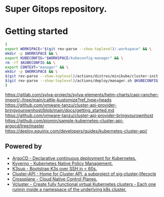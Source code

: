 # Super Gitops repository.

# Getting started

```bash
( 
export WORKSPACE="$(git rev-parse --show-toplevel)/.workspace" && \
mkdir -p $WORKSPACE && \
export KUBECONFIG="$WORKSPACE/kubeconfig-manager" && \
rm -rf $KUBECONFIG && \
export CONTEXT="manager" && \
mkdir -p $WORKSPACE && \
$(git rev-parse --show-toplevel)/actions/distros/minikube/cluster-init.sh $CONTEXT $WORKSPACE/kubeconfig-manager && \
$(git rev-parse --show-toplevel)/actions/deploy/manager.sh $KUBECONFIG $CONTEXT
)
```


https://gitlab.com/sylva-projects/sylva-elements/helm-charts/capi-rancher-import/-/tree/main/cattle-kustomize?ref_type=heads
https://github.com/vmware-tanzu/cluster-api-provider-bringyourownhost/blob/main/docs/getting_started.md
https://github.com/vmware-tanzu/cluster-api-provider-bringyourownhost
https://github.com/piomin/sample-kubernetes-cluster-api-argocd/tree/master
https://deploy.equinix.com/developers/guides/kubernetes-cluster-api/

## Powered by
- [ArgoCD - Declarative continuous deployment for Kubernetes.](https://github.com/argoproj/argo-cd)
- [Kyverno - Kubernetes Native Policy Management.](https://github.com/kyverno/kyverno)
- [K3sup - Bootstrap K3s over SSH in < 60s.](https://github.com/alexellis/k3sup)
- [Cluster-API - Home for Cluster API, a subproject of sig-cluster-lifecycle](https://github.com/kubernetes-sigs/cluster-api)
- [Crossplane - Cloud Native Control Planes.](https://github.com/crossplane/crossplane)
- [Vcluster - Create fully functional virtual Kubernetes clusters - Each one runnin inside a namespace of the underlying k8s cluster.](https://github.com/loft-sh/vcluster)
